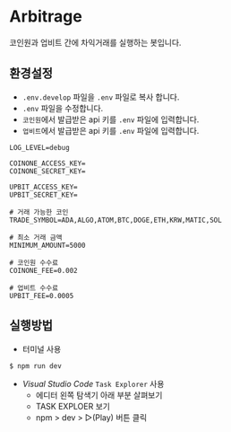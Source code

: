 # Arbitrage

코인원과 업비트 간에 차익거래를 실행하는 봇입니다.

## 환경설정

- `.env.develop` 파일을 `.env` 파일로 복사 합니다.
- `.env` 파일을 수정합니다.
- `코인원`에서 발급받은 api 키를 `.env` 파일에 입력합니다.
- `업비트`에서 발급받은 api 키를 `.env` 파일에 입력합니다.

```text
LOG_LEVEL=debug

COINONE_ACCESS_KEY=
COINONE_SECRET_KEY=

UPBIT_ACCESS_KEY=
UPBIT_SECRET_KEY=

# 거래 가능한 코인
TRADE_SYMBOL=ADA,ALGO,ATOM,BTC,DOGE,ETH,KRW,MATIC,SOL

# 최소 거래 금액
MINIMUM_AMOUNT=5000

# 코인원 수수료
COINONE_FEE=0.002

# 업비트 수수료
UPBIT_FEE=0.0005
```

## 실행방법

- 터미널 사용

```sh
$ npm run dev
```

- _Visual Studio Code_ `Task Explorer` 사용
  - 에디터 왼쪽 탐색기 아래 부분 살펴보기
  - TASK EXPLOER 보기
  - npm > dev > ▷(Play) 버튼 클릭
